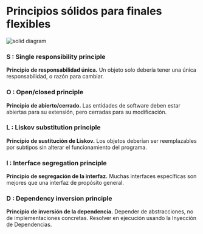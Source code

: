 # Principios sólidos para finales flexibles

![solid diagram](./assets/c-solid.jpg)

### S : Single responsibility principle

**Principio de responsabilidad única.**
Un objeto solo debería tener una única responsabilidad, o razón para cambiar.

### O : Open/closed principle

**Principio de abierto/cerrado.**
Las entidades de software deben estar abiertas para su extensión, pero cerradas para su modificación.

### L : Liskov substitution principle

**Principio de sustitución de Liskov.**
Los objetos deberían ser reemplazables por subtipos sin alterar el funcionamiento del programa.

### I : Interface segregation principle

**Principio de segregación de la interfaz.**
Muchas interfaces específicas son mejores que una interfaz de propósito general.​

### D : Dependency inversion principle

**Principio de inversión de la dependencia.**
Depender de abstracciones, no de implementaciones concretas. Resolver en ejecución usando la Inyección de Dependencias.
